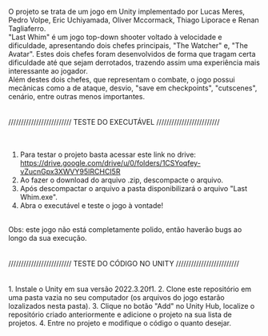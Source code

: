 O projeto se trata de um jogo em Unity implementado por Lucas Meres, Pedro Volpe, Eric Uchiyamada, Oliver Mccormack, Thiago Liporace e Renan Tagliaferro. <br>
"Last Whim" é um jogo top-down shooter voltado à velocidade e dificuldade, apresentando dois chefes principais, "The Watcher" e, "The Avatar". Estes dois chefes foram desenvolvidos de forma que tragam certa dificuldade até que sejam derrotados, trazendo assim uma experiência mais interessante ao jogador.<br>
Além destes dois chefes, que representam o combate, o jogo possui mecânicas como a de ataque, desvio, "save em checkpoints", "cutscenes", cenário, entre outras menos importantes. <br>
<br>
<br>
///////////////////////// TESTE DO EXECUTÁVEL ///////////////////////// <br>
<br>
<br>
1. Para testar o projeto basta acessar este link no drive: https://drive.google.com/drive/u/0/folders/1CSYoqfey-vZucnGpx3XWVY95IRCHCI5R 
2. Ao fazer o download do arquivo .zip, descompacte o arquivo.
3. Após descompactar o arquivo a pasta disponibilizará o arquivo "Last Whim.exe".
4. Abra o executável e teste o jogo à vontade!
<br>
Obs: este jogo não está completamente polido, então haverão bugs ao longo da sua execução.<br>
<br>
<br>
///////////////////////// TESTE DO CÓDIGO NO UNITY ///////////////////////// <br>
<br>
<br>
1. Instale o Unity em sua versão 2022.3.20f1. 
2. Clone este repositório em uma pasta vazia no seu computador (os arquivos do jogo estarão lozalizados nesta pasta). 
3. Clique no botão "Add" no Unity Hub, localize o repositório criado anteriormente e adicione o projeto na sua lista de projetos. 
4. Entre no projeto e modifique o código o quanto desejar. 
<br>
<br>
